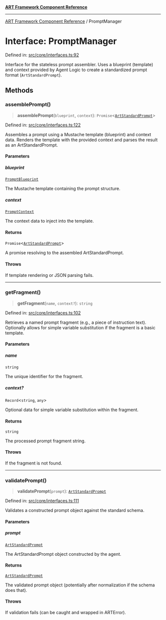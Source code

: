 [**ART Framework Component Reference**](../README.md)

***

[ART Framework Component Reference](../README.md) / PromptManager

# Interface: PromptManager

Defined in: [src/core/interfaces.ts:92](https://github.com/hashangit/ART/blob/1e49ae91e230443ba790ac800658233963b3d60c/src/core/interfaces.ts#L92)

Interface for the stateless prompt assembler.
Uses a blueprint (template) and context provided by Agent Logic
to create a standardized prompt format (`ArtStandardPrompt`).

## Methods

### assemblePrompt()

> **assemblePrompt**(`blueprint`, `context`): `Promise`\<[`ArtStandardPrompt`](../type-aliases/ArtStandardPrompt.md)\>

Defined in: [src/core/interfaces.ts:122](https://github.com/hashangit/ART/blob/1e49ae91e230443ba790ac800658233963b3d60c/src/core/interfaces.ts#L122)

Assembles a prompt using a Mustache template (blueprint) and context data.
Renders the template with the provided context and parses the result as an ArtStandardPrompt.

#### Parameters

##### blueprint

[`PromptBlueprint`](PromptBlueprint.md)

The Mustache template containing the prompt structure.

##### context

[`PromptContext`](PromptContext.md)

The context data to inject into the template.

#### Returns

`Promise`\<[`ArtStandardPrompt`](../type-aliases/ArtStandardPrompt.md)\>

A promise resolving to the assembled ArtStandardPrompt.

#### Throws

If template rendering or JSON parsing fails.

***

### getFragment()

> **getFragment**(`name`, `context?`): `string`

Defined in: [src/core/interfaces.ts:102](https://github.com/hashangit/ART/blob/1e49ae91e230443ba790ac800658233963b3d60c/src/core/interfaces.ts#L102)

Retrieves a named prompt fragment (e.g., a piece of instruction text).
Optionally allows for simple variable substitution if the fragment is a basic template.

#### Parameters

##### name

`string`

The unique identifier for the fragment.

##### context?

`Record`\<`string`, `any`\>

Optional data for simple variable substitution within the fragment.

#### Returns

`string`

The processed prompt fragment string.

#### Throws

If the fragment is not found.

***

### validatePrompt()

> **validatePrompt**(`prompt`): [`ArtStandardPrompt`](../type-aliases/ArtStandardPrompt.md)

Defined in: [src/core/interfaces.ts:111](https://github.com/hashangit/ART/blob/1e49ae91e230443ba790ac800658233963b3d60c/src/core/interfaces.ts#L111)

Validates a constructed prompt object against the standard schema.

#### Parameters

##### prompt

[`ArtStandardPrompt`](../type-aliases/ArtStandardPrompt.md)

The ArtStandardPrompt object constructed by the agent.

#### Returns

[`ArtStandardPrompt`](../type-aliases/ArtStandardPrompt.md)

The validated prompt object (potentially after normalization if the schema does that).

#### Throws

If validation fails (can be caught and wrapped in ARTError).
